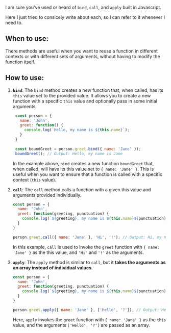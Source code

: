I am sure you've used or heard of `bind`, `call`, and `apply` built in Javascript. 

Here I just tried to consicely write about each, so I can refer to it whenever I need to. 

## When to use: 
There methods are useful when you want to reuse a function in different contexts or with different sets of arguments, without having to modify the function itself.

## How to use:

1. __`bind`__: The `bind` method creates a new function that, when called, has its `this` value set to the provided value.
   It allows you to create a new function with a specific `this` value and optionally pass in some initial arguments.

   ```javascript
    const person = {
      name: 'John',
      greet: function() {
        console.log(`Hello, my name is ${this.name}`);
      }
    }
    
    const boundGreet = person.greet.bind({ name: 'Jane' });
    boundGreet(); // Output: Hello, my name is Jane
   ```
   In the example above, `bind` creates a new function `boundGreet` that, when called, will have its this value set to `{ name: 'Jane' }`. This is useful when you want to ensure that a function is called with a specific context (`this` value).

2. __`call`__: The `call` method calls a function with a given this value and arguments provided individually.

   ```javascript
   const person = {
     name: 'John',
     greet: function(greeting, punctuation) {
       console.log(`${greeting}, my name is ${this.name}${punctuation}`);
     }
   }
   
   person.greet.call({ name: 'Jane' }, 'Hi', '!'); // Output: Hi, my name is Jane!
   ```
   In this example, `call` is used to invoke the `greet` function with `{ name: 'Jane' }` as the this value, and `'Hi'` and `'!'` as the arguments.

3. __`apply`__: The `apply` method is similar to `call`, but it __takes the arguments as an array instead of individual values__.

   ```javascript
   const person = {
     name: 'John',
     greet: function(greeting, punctuation) {
       console.log(`${greeting}, my name is ${this.name}${punctuation}`);
     }
   }
   
   person.greet.apply({ name: 'Jane' }, ['Hello', '?']); // Output: Hello, my name is Jane?
   ```
   Here, `apply` invokes the `greet` function with `{ name: 'Jane' }` as the `this` value, and the arguments `['Hello', '?']` are passed as an array.
   
